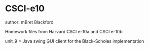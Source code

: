 # CSCI-e10
author: mBret Blackford

Homework files from Harvard CSCI e-10a and CSCI e-10b

unit_9 = Java swing GUI client for the Black-Scholes implementation
